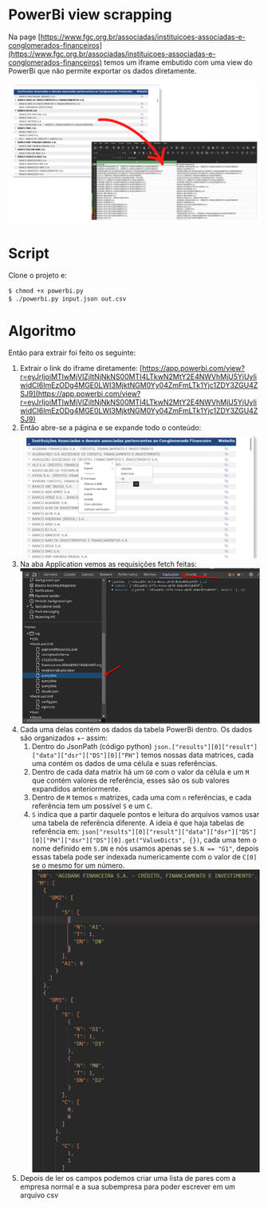 # PowerBi view scrapping

Na page [https://www.fgc.org.br/associadas/instituicoes-associadas-e-conglomerados-financeiros](https://www.fgc.org.br/associadas/instituicoes-associadas-e-conglomerados-financeiros) temos um iframe embutido com uma view do PowerBi que não permite exportar os dados diretamente.

![](images/dhasudhas.png)

# Script

Clone o projeto e:

```console
$ chmod +x powerbi.py
$ ./powerbi.py input.json out.csv
```

# Algoritmo

Então para extrair foi feito os seguinte:

1. Extrair o link do iframe diretamente: [https://app.powerbi.com/view?r=eyJrIjoiMTIwMjVlZjItNjNkNS00MTI4LTkwN2MtY2E4NWVhMjU5YjUyIiwidCI6ImEzODg4MGE0LWI3MjktNGM0Yy04ZmFmLTk1Yjc1ZDY3ZGU4ZSJ9](https://app.powerbi.com/view?r=eyJrIjoiMTIwMjVlZjItNjNkNS00MTI4LTkwN2MtY2E4NWVhMjU5YjUyIiwidCI6ImEzODg4MGE0LWI3MjktNGM0Yy04ZmFmLTk1Yjc1ZDY3ZGU4ZSJ9)
2. Então abre-se a página e se expande todo o conteúdo: ![](images/image.png)
3. Na aba Application vemos as requisições fetch feitas: ![](images/image-1.png)
4. Cada uma delas contém os dados da tabela PowerBi dentro. Os dados são organizados +- assim:
   1. Dentro do JsonPath (código python) `json.["results"][0]["result"]["data"]["dsr"]["DS"][0]["PH"]` temos nossas data matrices, cada uma contém os dados de uma célula e suas referências.
   2. Dentro de cada data matrix há um `G0` com o valor da célula e um `M` que contém valores de referência, esses são os sub valores expandidos anteriormente.
   3. Dentro de `M` temos `n` matrizes, cada uma com `n` referências, e cada referência tem um possível `S` e um `C`.
   4. `S` indica que a partir daquele pontos e leitura do arquivos vamos usar uma tabela de referência diferente. A ideia é que haja tabelas de referência em: `json["results"][0]["result"]["data"]["dsr"]["DS"][0]["PH"]["dsr"]["DS"][0].get("ValueDicts", {})`, cada uma tem o nome definido em `S.DN` e nós usamos apenas se `S.N == "G1"`, depois essas tabela pode ser indexada numericamente com o valor de `C[0]` se o mesmo for um número. ![alt text](images/image-2.png)
5. Depois de ler os campos podemos criar uma lista de pares com a empresa normal e a sua subempresa para poder escrever em um arquivo csv